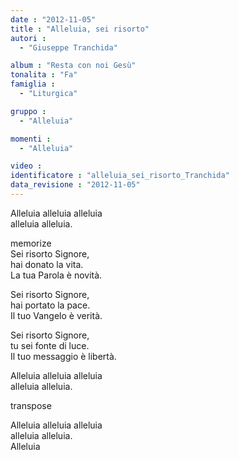 ```yaml
---
date : "2012-11-05"
title : "Alleluia, sei risorto"
autori : 
  - "Giuseppe Tranchida"

album : "Resta con noi Gesù"
tonalita : "Fa"
famiglia : 
  - "Liturgica"

gruppo : 
  - "Alleluia"

momenti : 
  - "Alleluia"

video : 
identificatore : "alleluia_sei_risorto_Tranchida"
data_revisione : "2012-11-05"
---
```

  
  
  
  
  
  
  
  
  
Alleluia alleluia alleluia     
alleluia  alleluia.    
  
  
memorize  
Sei risorto Signore,   
hai donato la vita.   
La tua Parola è novità.   
  
  
Sei risorto Signore,   
hai portato la pace.   
Il tuo Vangelo è verità.   
  
  
Sei risorto Signore,   
tu sei fonte di luce.   
Il tuo messaggio è libertà.   
  
  
Alleluia alleluia alleluia     
alleluia  alleluia.    
  
transpose  
  
Alleluia alleluia alleluia     
alleluia  alleluia.    
Alleluia   
  
  
  
